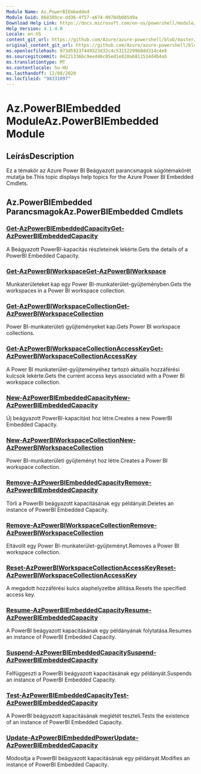 ```yaml
---
Module Name: Az.PowerBIEmbedded
Module Guid: 868389ce-dd36-4f57-a674-0970db085d9a
Download Help Link: https://docs.microsoft.com/en-us/powershell/module/az.powerbiembedded
Help Version: 4.1.4.0
Locale: en-US
content_git_url: https://github.com/Azure/azure-powershell/blob/master/src/PowerBIEmbedded/PowerBIEmbedded/help/Az.PowerBIEmbedded.md
original_content_git_url: https://github.com/Azure/azure-powershell/blob/master/src/PowerBIEmbedded/PowerBIEmbedded/help/Az.PowerBIEmbedded.md
ms.openlocfilehash: 973d5923f449323d32c4c5315229960dd314c4e8
ms.sourcegitcommit: 04221336bc9eed46c05ed1e828a6811534d4b4ab
ms.translationtype: MT
ms.contentlocale: hu-HU
ms.lasthandoff: 12/08/2020
ms.locfileid: "98331097"
---
```

# <span data-ttu-id="aa9b0-101">Az.PowerBIEmbedded Module</span><span class="sxs-lookup"><span data-stu-id="aa9b0-101">Az.PowerBIEmbedded Module</span></span>
## <span data-ttu-id="aa9b0-102">Leírás</span><span class="sxs-lookup"><span data-stu-id="aa9b0-102">Description</span></span>
<span data-ttu-id="aa9b0-103">Ez a témakör az Azure Power BI Beágyazott parancsmagok súgótémakörét mutatja be.</span><span class="sxs-lookup"><span data-stu-id="aa9b0-103">This topic displays help topics for the Azure Power BI Embedded Cmdlets.</span></span>

## <span data-ttu-id="aa9b0-104">Az.PowerBIEmbedded Parancsmagok</span><span class="sxs-lookup"><span data-stu-id="aa9b0-104">Az.PowerBIEmbedded Cmdlets</span></span>
### [<span data-ttu-id="aa9b0-105">Get-AzPowerBIEmbeddedCapacity</span><span class="sxs-lookup"><span data-stu-id="aa9b0-105">Get-AzPowerBIEmbeddedCapacity</span></span>](Get-AzPowerBIEmbeddedCapacity.md)
<span data-ttu-id="aa9b0-106">A Beágyazott PowerBI-kapacitás részleteinek lekérte.</span><span class="sxs-lookup"><span data-stu-id="aa9b0-106">Gets the details of a PowerBI Embedded Capacity.</span></span>

### [<span data-ttu-id="aa9b0-107">Get-AzPowerBIWorkspace</span><span class="sxs-lookup"><span data-stu-id="aa9b0-107">Get-AzPowerBIWorkspace</span></span>](Get-AzPowerBIWorkspace.md)
<span data-ttu-id="aa9b0-108">Munkaterületeket kap egy Power BI-munkaterület-gyűjteményben.</span><span class="sxs-lookup"><span data-stu-id="aa9b0-108">Gets the workspaces in a Power BI workspace collection.</span></span>

### [<span data-ttu-id="aa9b0-109">Get-AzPowerBIWorkspaceCollection</span><span class="sxs-lookup"><span data-stu-id="aa9b0-109">Get-AzPowerBIWorkspaceCollection</span></span>](Get-AzPowerBIWorkspaceCollection.md)
<span data-ttu-id="aa9b0-110">Power BI-munkaterületi gyűjteményeket kap.</span><span class="sxs-lookup"><span data-stu-id="aa9b0-110">Gets Power BI workspace collections.</span></span>

### [<span data-ttu-id="aa9b0-111">Get-AzPowerBIWorkspaceCollectionAccessKey</span><span class="sxs-lookup"><span data-stu-id="aa9b0-111">Get-AzPowerBIWorkspaceCollectionAccessKey</span></span>](Get-AzPowerBIWorkspaceCollectionAccessKey.md)
<span data-ttu-id="aa9b0-112">A Power BI munkaterület-gyűjteményéhez tartozó aktuális hozzáférési kulcsok lekérte.</span><span class="sxs-lookup"><span data-stu-id="aa9b0-112">Gets the current access keys associated with a Power BI workspace collection.</span></span>

### [<span data-ttu-id="aa9b0-113">New-AzPowerBIEmbeddedCapacity</span><span class="sxs-lookup"><span data-stu-id="aa9b0-113">New-AzPowerBIEmbeddedCapacity</span></span>](New-AzPowerBIEmbeddedCapacity.md)
<span data-ttu-id="aa9b0-114">Új beágyazott PowerBI-kapacitást hoz létre.</span><span class="sxs-lookup"><span data-stu-id="aa9b0-114">Creates a new PowerBI Embedded Capacity.</span></span>

### [<span data-ttu-id="aa9b0-115">New-AzPowerBIWorkspaceCollection</span><span class="sxs-lookup"><span data-stu-id="aa9b0-115">New-AzPowerBIWorkspaceCollection</span></span>](New-AzPowerBIWorkspaceCollection.md)
<span data-ttu-id="aa9b0-116">Power BI-munkaterületi gyűjteményt hoz létre.</span><span class="sxs-lookup"><span data-stu-id="aa9b0-116">Creates a Power BI workspace collection.</span></span>

### [<span data-ttu-id="aa9b0-117">Remove-AzPowerBIEmbeddedCapacity</span><span class="sxs-lookup"><span data-stu-id="aa9b0-117">Remove-AzPowerBIEmbeddedCapacity</span></span>](Remove-AzPowerBIEmbeddedCapacity.md)
<span data-ttu-id="aa9b0-118">Törli a PowerBI beágyazott kapacitásának egy példányát.</span><span class="sxs-lookup"><span data-stu-id="aa9b0-118">Deletes an instance of PowerBI Embedded Capacity.</span></span>

### [<span data-ttu-id="aa9b0-119">Remove-AzPowerBIWorkspaceCollection</span><span class="sxs-lookup"><span data-stu-id="aa9b0-119">Remove-AzPowerBIWorkspaceCollection</span></span>](Remove-AzPowerBIWorkspaceCollection.md)
<span data-ttu-id="aa9b0-120">Eltávolít egy Power BI-munkaterület-gyűjteményt.</span><span class="sxs-lookup"><span data-stu-id="aa9b0-120">Removes a Power BI workspace collection.</span></span>

### [<span data-ttu-id="aa9b0-121">Reset-AzPowerBIWorkspaceCollectionAccessKey</span><span class="sxs-lookup"><span data-stu-id="aa9b0-121">Reset-AzPowerBIWorkspaceCollectionAccessKey</span></span>](Reset-AzPowerBIWorkspaceCollectionAccessKey.md)
<span data-ttu-id="aa9b0-122">A megadott hozzáférési kulcs alaphelyzetbe állítása.</span><span class="sxs-lookup"><span data-stu-id="aa9b0-122">Resets the specified access key.</span></span>

### [<span data-ttu-id="aa9b0-123">Resume-AzPowerBIEmbeddedCapacity</span><span class="sxs-lookup"><span data-stu-id="aa9b0-123">Resume-AzPowerBIEmbeddedCapacity</span></span>](Resume-AzPowerBIEmbeddedCapacity.md)
<span data-ttu-id="aa9b0-124">A PowerBI beágyazott kapacitásának egy példányának folytatása.</span><span class="sxs-lookup"><span data-stu-id="aa9b0-124">Resumes an instance of PowerBI Embedded Capacity.</span></span>

### [<span data-ttu-id="aa9b0-125">Suspend-AzPowerBIEmbeddedCapacity</span><span class="sxs-lookup"><span data-stu-id="aa9b0-125">Suspend-AzPowerBIEmbeddedCapacity</span></span>](Suspend-AzPowerBIEmbeddedCapacity.md)
<span data-ttu-id="aa9b0-126">Felfüggeszti a PowerBI beágyazott kapacitásának egy példányát.</span><span class="sxs-lookup"><span data-stu-id="aa9b0-126">Suspends an instance of PowerBI Embedded Capacity.</span></span>

### [<span data-ttu-id="aa9b0-127">Test-AzPowerBIEmbeddedCapacity</span><span class="sxs-lookup"><span data-stu-id="aa9b0-127">Test-AzPowerBIEmbeddedCapacity</span></span>](Test-AzPowerBIEmbeddedCapacity.md)
<span data-ttu-id="aa9b0-128">A PowerBI beágyazott kapacitásának meglétét teszteli.</span><span class="sxs-lookup"><span data-stu-id="aa9b0-128">Tests the existence of an instance of PowerBI Embedded Capacity.</span></span>

### [<span data-ttu-id="aa9b0-129">Update-AzPowerBIEmbeddedPower</span><span class="sxs-lookup"><span data-stu-id="aa9b0-129">Update-AzPowerBIEmbeddedCapacity</span></span>](Update-AzPowerBIEmbeddedCapacity.md)
<span data-ttu-id="aa9b0-130">Módosítja a PowerBI beágyazott kapacitásának egy példányát.</span><span class="sxs-lookup"><span data-stu-id="aa9b0-130">Modifies  an instance of PowerBI Embedded Capacity.</span></span>

